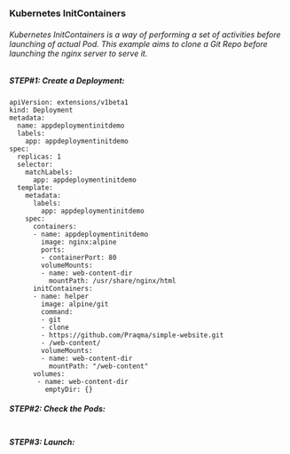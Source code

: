 ### Kubernetes InitContainers

###### Kubernetes InitContainers is a way of performing a set of activities before launching of actual Pod. This example aims to clone a Git Repo before launching the nginx server to serve it.

##### STEP#1: Create a Deployment:
```
apiVersion: extensions/v1beta1
kind: Deployment
metadata:
  name: appdeploymentinitdemo
  labels:
    app: appdeploymentinitdemo
spec:
  replicas: 1
  selector:
    matchLabels:
      app: appdeploymentinitdemo
  template:
    metadata:
      labels:
        app: appdeploymentinitdemo
    spec:
      containers:
      - name: appdeploymentinitdemo
        image: nginx:alpine
        ports:
        - containerPort: 80
        volumeMounts:
        - name: web-content-dir
          mountPath: /usr/share/nginx/html
      initContainers:
      - name: helper
        image: alpine/git
        command:
        - git
        - clone
        - https://github.com/Praqma/simple-website.git
        - /web-content/
        volumeMounts:
        - name: web-content-dir
          mountPath: "/web-content"
      volumes:
       - name: web-content-dir
         emptyDir: {}
 ```
 ##### STEP#2: Check the Pods:
 ```
 ```
 ##### STEP#3: Launch:
 ```
 ```
 
